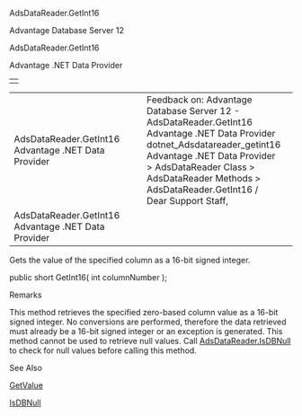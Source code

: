 AdsDataReader.GetInt16




Advantage Database Server 12  

AdsDataReader.GetInt16

Advantage .NET Data Provider

|  |
| --- |
|  |

|  |  |  |  |  |
| --- | --- | --- | --- | --- |
| AdsDataReader.GetInt16  Advantage .NET Data Provider |  |  | Feedback on: Advantage Database Server 12 - AdsDataReader.GetInt16 Advantage .NET Data Provider dotnet\_Adsdatareader\_getint16 Advantage .NET Data Provider > AdsDataReader Class > AdsDataReader Methods > AdsDataReader.GetInt16 / Dear Support Staff, |  |
| AdsDataReader.GetInt16  Advantage .NET Data Provider |  |  |  |  |

Gets the value of the specified column as a 16-bit signed integer.

public short GetInt16( int columnNumber );

Remarks

This method retrieves the specified zero-based column value as a 16-bit signed integer. No conversions are performed, therefore the data retrieved must already be a 16-bit signed integer or an exception is generated. This method cannot be used to retrieve null values. Call [AdsDataReader.IsDBNull](dotnet_adsdatareader_isdbnull.htm) to check for null values before calling this method.

See Also

[GetValue](dotnet_adsdatareader_getvalue.htm)

[IsDBNull](dotnet_adsdatareader_isdbnull.htm)
